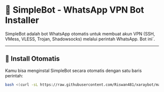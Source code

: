 # 🤖 SimpleBot - WhatsApp VPN Bot Installer

SimpleBot adalah bot WhatsApp otomatis untuk membuat akun VPN (SSH, VMess, VLESS, Trojan, Shadowsocks) melalui perintah WhatsApp. Bot ini`.

---

## 🚀 Install Otomatis

Kamu bisa menginstal SimpleBot secara otomatis dengan satu baris perintah:

```bash
bash <(curl -sL https://raw.githubusercontent.com/Riswan481/xaraybot/main/install.sellvpn.sh)
```
